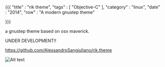 {{{
    "title"    : "rik theme",
    "tags"     : [ "Objective-C" ],
    "category" : "linux",
    "date"     : "2014",
    "row"  : "A modern gnustep theme"

}}}

a gnustep theme based on osx maverick.

UNDER DEVELOPMENT!!

https://github.com/AlessandroSangiuliano/rik.theme

![Alt text](https://dl.dropboxusercontent.com/u/17319831/oldscreen.png)

